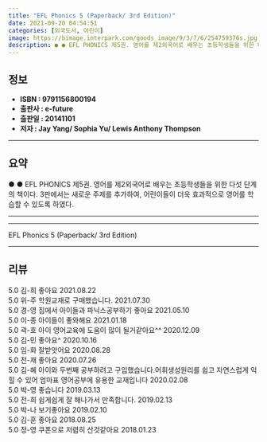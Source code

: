 ```yaml
---
title: "EFL Phonics 5 (Paperback/ 3rd Edition)"
date: 2021-09-20 04:54:51
categories: [외국도서, 어린이]
image: https://bimage.interpark.com/goods_image/9/3/7/6/254759376s.jpg
description: ● ● EFL PHONICS 제5권. 영어를 제2외국어로 배우는 초등학생들을 위한 다섯 단계의 책이다. 3판에서는 새로운 주제를 추가하여, 어린이들이 더욱 효과적으로 영어를 학습할 수 있도록 하였다.
---
```


## **정보**

- **ISBN : 9791156800194**
- **출판사 : e-future**
- **출판일 : 20141101**
- **저자 : Jay Yang/ Sophia Yu/ Lewis Anthony Thompson**

------



## **요약**

●  ●  EFL PHONICS 제5권. 영어를 제2외국어로 배우는 초등학생들을 위한 다섯 단계의 책이다. 3판에서는 새로운 주제를 추가하여, 어린이들이 더욱 효과적으로 영어를 학습할 수 있도록 하였다.

------



------


EFL Phonics 5 (Paperback/ 3rd Edition) 

------


## **리뷰** 

5.0 김-희 좋아요 2021.08.22 <br/>5.0 위-주 학원교재로 구매했습니다. 2021.07.30 <br/>5.0 경-영 집에서 아이들과 파닉스공부하기 좋아요 2021.05.10 <br/>5.0 이-종 아이들이 좋와해요 2021.01.18 <br/>5.0 곽-호 아이 영어교육에 도움이 많이 될거같아요^^ 2020.12.09 <br/>5.0 김-민 좋아요^ 2020.10.16 <br/>5.0 임-화 잘받앗어요 2020.08.28 <br/>5.0 전-재 좋아요 2020.07.26 <br/>5.0 김-혜 아이와 두번째 공부하려고 구입했습니다.어휘생성원리를 쉽고 자연스럽게 익힐 수 있어 엄마표 영어공부에 유용한 교재입니다 2020.02.08 <br/>5.0 박-영 좋습니다 2019.03.13 <br/>5.0 전-희 쉽게쉽게 잘 해나가서 만족합니다. 2019.02.13 <br/>5.0 박-나 보기좋아요  2019.02.10 <br/>5.0 김-훈 좋아요 2018.08.25 <br/>5.0 정-영 쿠폰으로 저렴히 산것같아요 2018.01.23 <br/>